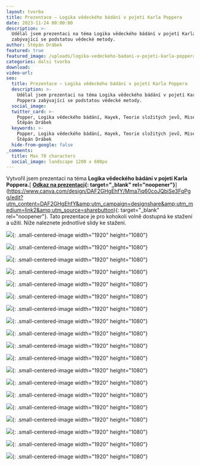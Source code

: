 ```yaml
---
layout: tvorba
title: Prezentace – Logika vědeckého bádání v pojetí Karla Poppera
date: 2023-11-24 00:00:00
description: >-
  Udělal jsem prezentaci na téma Logika vědeckého bádání v pojetí Karla Poppera
  zabývající se podstatou vědecké metody.
author: Štěpán Drábek
featured: true
featured_image: /uploads/logika-vedeckeho-badani-v-pojeti-karla-poppera.png
categories: dalsi tvorba
download:
video-url:
seo:
  title: Prezentace – Logika vědeckého bádání v pojetí Karla Poppera
  description: >-
    Udělal jsem prezentaci na téma Logika vědeckého bádání v pojetí Karla
    Poppera zabývající se podstatou vědecké metody.
  social_image:
  twitter_card: >-
    Popper, Logika vědeckého bádání, Hayek, Teorie složitých jevů, Mises, Taleb,
    Štěpán Drábek
  keywords: >-
    Popper, Logika vědeckého bádání, Hayek, Teorie složitých jevů, Mises, Taleb,
    Štěpán Drábek
  hide-from-google: false
_comments:
  title: Max 70 characters
  social_image: landscape 1200 x 600px
---
```

Vytvořil jsem prezentaci na téma&nbsp;**Logika vědeckého bádání v pojetí Karla Poppera.**[&nbsp;**[Odkaz na prezentaci](https://www.canva.com/design/DAF2GHgEhfY/Mma7iq60coJQbiSe3FqPgg/edit?utm_content=DAF2GHgEhfY&amp;utm_campaign=designshare&amp;utm_medium=link2&amp;utm_source=sharebutton){: target="_blank" rel="noopener"}**](https://www.canva.com/design/DAF2GHgEhfY/Mma7iq60coJQbiSe3FqPgg/edit?utm_content=DAF2GHgEhfY&amp;utm_campaign=designshare&amp;utm_medium=link2&amp;utm_source=sharebutton){: target="_blank" rel="noopener"}. Tato prezentace je pro kohokoli volně dostupná ke stažení a užití. Níže naleznete jednotlivé slidy ke stažení.

![](/uploads/1-2.png){: .small-centered-image width="1920" height="1080"}



![](/uploads/2-1.png){: .small-centered-image width="1920" height="1080"}



![](/uploads/3-1.png){: .small-centered-image width="1920" height="1080"}



![](/uploads/4-1.png){: .small-centered-image width="1920" height="1080"}



![](/uploads/5-1.png){: .small-centered-image width="1920" height="1080"}

![](/uploads/5-1.png){: .small-centered-image width="1920" height="1080"}



![](/uploads/7-1.png){: .small-centered-image width="1920" height="1080"}



![](/uploads/8-1.png){: .small-centered-image width="1920" height="1080"}



![](/uploads/9-1.png){: .small-centered-image width="1920" height="1080"}



![](/uploads/10-1.png){: .small-centered-image width="1920" height="1080"}



![](/uploads/11-1.png){: .small-centered-image width="1920" height="1080"}



![](/uploads/12-1.png){: .small-centered-image width="1920" height="1080"}



![](/uploads/13-1.png){: .small-centered-image width="1920" height="1080"}



![](/uploads/14-1.png){: .small-centered-image width="1920" height="1080"}



![](/uploads/15-1.png){: .small-centered-image width="1920" height="1080"}



![](/uploads/16-1.png){: .small-centered-image width="1920" height="1080"}



![](/uploads/17-1.png){: .small-centered-image width="1920" height="1080"}



![](/uploads/18-1.png){: .small-centered-image width="1920" height="1080"}



![](/uploads/19-1.png){: .small-centered-image width="1920" height="1080"}